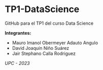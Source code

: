 # TP1-DataScience
GitHub para el TP1 del curso Data Science

**Integrantes:**
+ Mauro Imanol Obermeyer Adauto Angulo
+ David Joaquín Niño Suárez
+ Jair Stephano Calla Rodriguez

*UPC - 2023*
